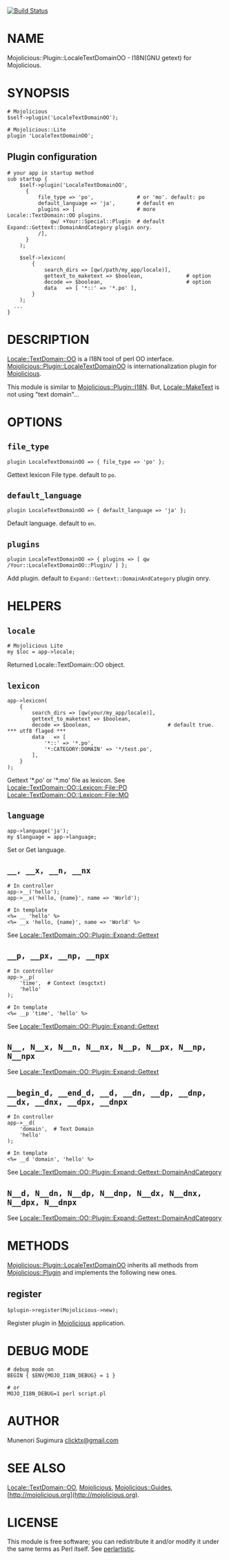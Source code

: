 [![Build Status](https://travis-ci.org/clicktx/p5-Mojolicious-Plugin-LocaleTextDomainOO.svg?branch=master)](https://travis-ci.org/clicktx/p5-Mojolicious-Plugin-LocaleTextDomainOO)
# NAME

Mojolicious::Plugin::LocaleTextDomainOO - I18N(GNU getext) for Mojolicious.

# SYNOPSIS

    # Mojolicious
    $self->plugin('LocaleTextDomainOO');

    # Mojolicious::Lite
    plugin 'LocaleTextDomainOO';

## Plugin configuration

    # your app in startup method
    sub startup {
        $self->plugin('LocaleTextDomainOO',
          {
              file_type => 'po',              # or 'mo'. default: po
              default_language => 'ja',       # default en
              plugins => [                    # more Locale::TextDomain::OO plugins.
                  qw/ +Your::Special::Plugin  # default Expand::Gettext::DomainAndCategory plugin onry.
              /],
          }
        );

        $self->lexicon(
            {
                search_dirs => [qw(/path/my_app/locale)],
                gettext_to_maketext => $boolean,              # option
                decode => $boolean,                           # option
                data   => [ '*::' => '*.po' ],
            }
        );
      ...
    }

# DESCRIPTION

[Locale::TextDomain::OO](https://metacpan.org/pod/Locale::TextDomain::OO) is a I18N tool of perl OO interface.
[Mojolicious::Plugin::LocaleTextDomainOO](https://metacpan.org/pod/Mojolicious::Plugin::LocaleTextDomainOO) is internationalization  plugin for [Mojolicious](https://metacpan.org/pod/Mojolicious).

This module is similar to [Mojolicious::Plugin::I18N](https://metacpan.org/pod/Mojolicious::Plugin::I18N).
But, [Locale::MakeText](https://metacpan.org/pod/Locale::MakeText) is not using "text domain"...

# OPTIONS

## `file_type`

    plugin LocaleTextDomainOO => { file_type => 'po' };

Gettext lexicon File type. default to `po`.

## `default_language`

    plugin LocaleTextDomainOO => { default_language => 'ja' };

Default language. default to `en`.

## `plugins`

    plugin LocaleTextDomainOO => { plugins => [ qw /Your::LocaleTextDomainOO::Plugin/ ] };

Add plugin. default to `Expand::Gettext::DomainAndCategory` plugin onry.

# HELPERS

## `locale`

    # Mojolicious Lite
    my $loc = app->locale;

Returned Locale::TextDomain::OO object.

## `lexicon`

    app->lexicon(
        {
            search_dirs => [qw(your/my_app/locale)],
            gettext_to_maketext => $boolean,
            decode => $boolean,                         # default true. *** utf8 flaged ***
            data   => [
                '*::' => '*.po',
                '*:CATEGORY:DOMAIN' => '*/test.po',
            ],
        }
    );

Gettext '\*.po' or '\*.mo' file as lexicon.
See [Locale::TextDomain::OO::Lexicon::File::PO](https://metacpan.org/pod/Locale::TextDomain::OO::Lexicon::File::PO) [Locale::TextDomain::OO::Lexicon::File::MO](https://metacpan.org/pod/Locale::TextDomain::OO::Lexicon::File::MO)

## `language`

    app->language('ja');
    my $language = app->language;

Set or Get language.

## `__, __x, __n, __nx`

    # In controller
    app->__('hello');
    app->__x('hello, {name}', name => 'World');

    # In template
    <%= __ 'hello' %>
    <%= __x 'hello, {name}', name => 'World' %>

See [Locale::TextDomain::OO::Plugin::Expand::Gettext](https://metacpan.org/pod/Locale::TextDomain::OO::Plugin::Expand::Gettext)

## `__p, __px, __np, __npx`

    # In controller
    app->__p(
        'time',  # Context (msgctxt)
        'hello'
    );

    # In template
    <%= __p 'time', 'hello' %>

See [Locale::TextDomain::OO::Plugin::Expand::Gettext](https://metacpan.org/pod/Locale::TextDomain::OO::Plugin::Expand::Gettext)

## `N__, N__x, N__n, N__nx, N__p, N__px, N__np, N__npx`

See [Locale::TextDomain::OO::Plugin::Expand::Gettext](https://metacpan.org/pod/Locale::TextDomain::OO::Plugin::Expand::Gettext)

## `__begin_d, __end_d, __d, __dn, __dp, __dnp, __dx, __dnx, __dpx, __dnpx`

    # In controller
    app->__d(
        'domain',  # Text Domain
        'hello'
    );

    # In template
    <%= __d 'domain', 'hello' %>

See [Locale::TextDomain::OO::Plugin::Expand::Gettext::DomainAndCategory](https://metacpan.org/pod/Locale::TextDomain::OO::Plugin::Expand::Gettext::DomainAndCategory)

## `N__d, N__dn, N__dp, N__dnp, N__dx, N__dnx, N__dpx, N__dnpx`

See [Locale::TextDomain::OO::Plugin::Expand::Gettext::DomainAndCategory](https://metacpan.org/pod/Locale::TextDomain::OO::Plugin::Expand::Gettext::DomainAndCategory)

# METHODS

[Mojolicious::Plugin::LocaleTextDomainOO](https://metacpan.org/pod/Mojolicious::Plugin::LocaleTextDomainOO) inherits all methods from
[Mojolicious::Plugin](https://metacpan.org/pod/Mojolicious::Plugin) and implements the following new ones.

## register

    $plugin->register(Mojolicious->new);

Register plugin in [Mojolicious](https://metacpan.org/pod/Mojolicious) application.

# DEBUG MODE

    # debug mode on
    BEGIN { $ENV{MOJO_I18N_DEBUG} = 1 }

    # or
    MOJO_I18N_DEBUG=1 perl script.pl

# AUTHOR

Munenori Sugimura <clicktx@gmail.com>

# SEE ALSO

[Locale::TextDomain::OO](https://metacpan.org/pod/Locale::TextDomain::OO), [Mojolicious](https://metacpan.org/pod/Mojolicious), [Mojolicious::Guides](https://metacpan.org/pod/Mojolicious::Guides), [http://mojolicious.org](http://mojolicious.org).

# LICENSE

This module is free software; you can redistribute it and/or
modify it under the same terms as Perl itself. See [perlartistic](https://metacpan.org/pod/perlartistic).
